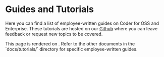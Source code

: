 # Guides and Tutorials

Here you can find a list of employee-written guides on Coder for OSS and
Enterprise. These tutorials are hosted on our
[Github](https://github.com/coder/coder/) where you can leave feedback or
request new topics to be covered.

<children>
  This page is rendered on <https://coder.com/docs/tutorials>. Refer to the other documents in the `docs/tutorials/` directory for specific employee-written guides.
</children>
